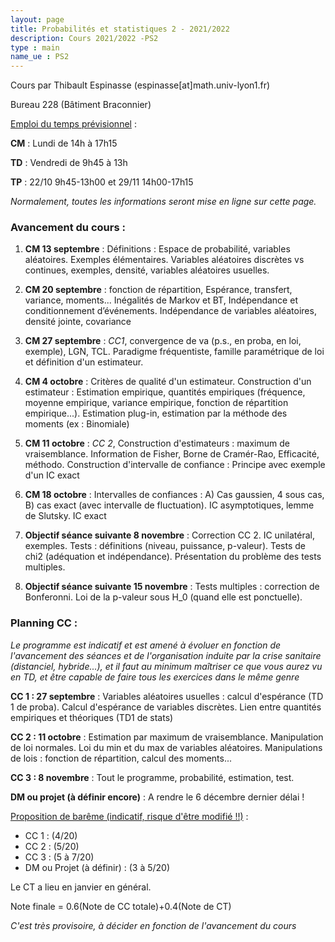 ```yaml
---
layout: page
title: Probabilités et statistiques 2 - 2021/2022
description: Cours 2021/2022 -PS2
type : main
name_ue : PS2
---
```


Cours par Thibault Espinasse (espinasse[at]math.univ-lyon1.fr) 

Bureau 228 (Bâtiment Braconnier)

<ins>Emploi du temps prévisionnel</ins> :

**CM** : Lundi de 14h à 17h15

**TD** : Vendredi de 9h45 à 13h

**TP** : 22/10 9h45-13h00 et 29/11 14h00-17h15

_Normalement, toutes les informations seront mise en ligne sur cette page._

### Avancement du cours :

1. **CM 13 septembre** : Définitions : Espace de probabilité, variables aléatoires. Exemples élémentaires. Variables aléatoires discrètes vs continues, exemples, densité, variables aléatoires usuelles. 

2. **CM 20 septembre**  : fonction de répartition, Espérance, transfert, variance, moments...  Inégalités de Markov et BT, Indépendance et conditionnement d’événements. Indépendance de variables aléatoires, densité jointe, covariance

3. **CM 27 septembre**  : *CC1*, convergence de va (p.s., en proba, en loi, exemple), LGN, TCL. Paradigme fréquentiste, famille paramétrique de loi et définition d'un estimateur.

4. **CM 4 octobre**  : Critères de qualité d'un estimateur. Construction d'un estimateur : Estimation empirique, quantités empiriques (fréquence, moyenne empirique, variance empirique, fonction de répartition empirique...). Estimation plug-in,  estimation par la méthode des moments (ex : Binomiale)

5. **CM 11 octobre**  : *CC 2*, Construction d'estimateurs :   maximum de vraisemblance. Information de Fisher, Borne de Cramér-Rao, Efficacité, méthodo. Construction d'intervalle de confiance : Principe avec exemple d'un IC exact

6. **CM 18 octobre** :  Intervalles de confiances : A) Cas gaussien, 4 sous cas, 
B) cas exact (avec intervalle de fluctuation). 
IC asymptotiques, lemme de Slutsky.  IC exact

7. **Objectif séance suivante 8 novembre** : Correction CC 2. IC unilatéral, exemples. Tests : définitions (niveau, puissance, p-valeur). Tests de chi2 (adéquation et indépendance). Présentation du problème des tests multiples.

8. **Objectif séance suivante 15 novembre** : Tests multiples : correction de Bonferonni. Loi de la p-valeur sous H_0 (quand elle est ponctuelle). 

### Planning CC :

_Le programme est indicatif et est amené à évoluer en fonction de l'avancement des séances et de l'organisation induite par la crise sanitaire (distanciel, hybride...), et il faut au minimum maîtriser ce que vous aurez vu en TD, et être capable de faire tous les exercices dans le même genre_

**CC 1 : 27 septembre** : Variables aléatoires usuelles : calcul d'espérance (TD 1 de proba). Calcul d'espérance de variables discrètes. Lien entre quantités empiriques et théoriques (TD1 de stats)

**CC 2 : 11 octobre** : Estimation par maximum de vraisemblance.  Manipulation de loi normales. Loi du min et du max de variables aléatoires. Manipulations de lois : fonction de répartition, calcul des moments...

**CC 3 : 8 novembre** : Tout le programme, probabilité, estimation, test. 

**DM ou projet (à définir encore)** : A rendre le 6 décembre dernier délai !

<ins>Proposition de barême (indicatif, risque d'être modifié !!)</ins> :

  - CC 1 : (4/20) 
  - CC 2 : (5/20)
  - CC 3 : (5 à 7/20)
  - DM ou Projet (à définir) : (3 à 5/20) 

Le CT a lieu en janvier en général.
  
Note finale  = 0.6(Note de CC totale)+0.4(Note de CT)  


_C'est très provisoire, à décider en fonction de l'avancement du cours_


